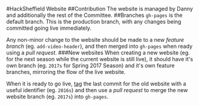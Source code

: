 #HackSheffield Website
##Contribution
The website is managed by Danny and additionally the rest of the Committee.
##Branches
`gh-pages` is the default branch. This is the production branch, with any changes being committed going live immediately.

Any non-minor change to the website should be made to a new _feature branch_ (eg. `add-video-header`), and then merged into `gh-pages` when ready using a _pull request_.
###New websites
When creating a new website (eg. for the next season while the current website is still live), it should have it's own branch (eg. `2017s` for Spring 2017 Season) and it's own feature branches, mirroring the flow of the live website.

When it is ready to go live, [tag](https://git-scm.com/book/en/v2/Git-Basics-Tagging) the last commit for the old website with a useful identifier (eg. `2016s`) and then use a _pull request_ to merge the new website branch (eg. `2017s`) into `gh-pages`.
